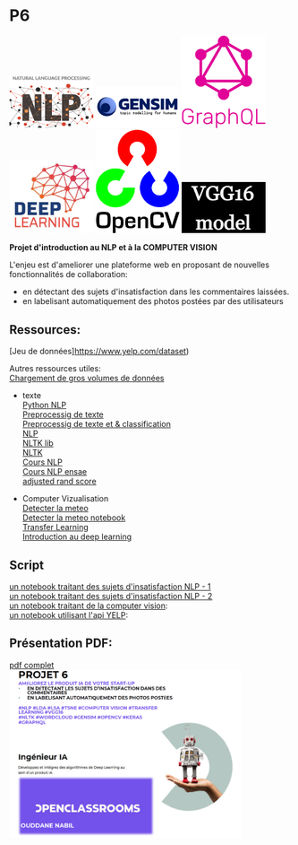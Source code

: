 # P6  
<img src="https://github.com/bilnab/P6/blob/main/img/NLP.png" width="150"> <img src="https://github.com/bilnab/P6/blob/main/img/gensim.png" width="150"> <img src="https://github.com/bilnab/P6/blob/main/img/graphQL.png" width="150">   
<img src="https://github.com/bilnab/P6/blob/main/img/deep.jpg" width="150"> <img src="https://github.com/bilnab/P6/blob/main/img/opencv.png" width="150"> <img src="https://github.com/bilnab/P6/blob/main/img/vgg.png" width="150">   
 
**Projet d'introduction au NLP et à la COMPUTER VISION**  
  
L'enjeu est d'ameliorer une plateforme web en proposant de nouvelles fonctionnalités de collaboration:   
* en détectant des sujets d'insatisfaction dans les commentaires laissées.  
* en labelisant automatiquement des photos postées par des utilisateurs 


## Ressources:    
[Jeu de données]https://www.yelp.com/dataset)    
  
Autres ressources utiles:  
[Chargement de gros volumes de données](https://www.codementor.io/guidotournois/4-strategies-to-deal-with-large-datasets-using-pandas-qdw3an95k)  
* texte  
[Python NLP](https://www.youtube.com/watch?v=SCs8N_-t3cE)  
[Preprocessig de texte](https://datascientest.com/introduction-au-nlp-natural-language-processing)  
[Preprocessig de texte et & classification](https://www.actuia.com/contribution/victorbigand/tutoriel-tal-pour-les-debutants-classification-de-texte/)  
[NLP](https://towardsdatascience.com/natural-language-processing-nlp-for-machine-learning-d44498845d5b)  
[NLTK lib](https://www.nltk.org/)  
[NLTK](https://code.tutsplus.com/fr/tutorials/introducing-the-natural-language-toolkit-nltk--cms-28620)  
[Cours NLP](https://openclassrooms.com/fr/courses/6532301-introduction-to-natural-language-processing)  
[Cours NLP ensae](https://nlp-ensae.github.io/)  
[adjusted rand score](https://scikit-learn.org/stable/modules/generated/sklearn.metrics.adjusted_rand_score.html)  

* Computer Vizualisation  
[Detecter la meteo](https://app.livestorm.co/openclassrooms-1/pretraitement-dimages-detecter-automatiquement-la-meteo?type=detailed)  
[Detecter la meteo notebook](https://s3-eu-west-1.amazonaws.com/course.oc-static.com/projects/Webinars/Data/AI_Avril_2021/Weather_first_analysis_V1.0.ipynb)    
[Transfer Learning](https://machinelearningmastery.com/how-to-use-transfer-learning-when-developing-convolutional-neural-network-models/)  
[Introduction au deep learning](https://docs.microsoft.com/fr-fr/learn/modules/introduction-to-deep-learning/)  
  

## Script   
[un notebook traitant des sujets d'insatisfaction NLP - 1](https://github.com/bilnab/P6/blob/main/P6%20sujet%20insatisfaction%200.1.ipynb)  
[un notebook traitant des sujets d'insatisfaction NLP - 2](https://github.com/bilnab/P6/blob/main/P6%20sujet%20insatisfaction%200.2.ipynb)  
[un notebook traitant de la computer vision](https://github.com/bilnab/P6/blob/main/P6%20computer%20vision.ipynb):  
[un notebook utilisant l'api YELP](https://github.com/bilnab/P6/blob/main/P6%20yelp%20api.ipynb):  

 
 
## Présentation PDF:  
[pdf complet](https://github.com/bilnab/P6/blob/main/P6.pdf)  
<img src="https://github.com/bilnab/P6/blob/main/img/P6%20pres.png" height="300">  
